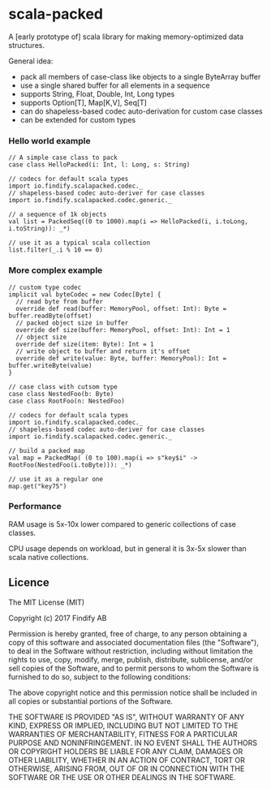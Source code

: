 # scala-packed

A \[early prototype of\] scala library for making memory-optimized data structures.

General idea:

* pack all members of case-class like objects to a single ByteArray buffer
* use a single shared buffer for all elements in a sequence
* supports String, Float, Double, Int, Long types
* supports Option[T], Map[K,V], Seq[T]
* can do shapeless-based codec auto-derivation for custom case classes  
* can be extended for custom types


### Hello world example

    // A simple case class to pack
    case class HelloPacked(i: Int, l: Long, s: String)
    
    // codecs for default scala types
    import io.findify.scalapacked.codec._
    // shapeless-based codec auto-deriver for case classes
    import io.findify.scalapacked.codec.generic._
    
    // a sequence of 1k objects
    val list = PackedSeq((0 to 1000).map(i => HelloPacked(i, i.toLong, i.toString)): _*)
    
    // use it as a typical scala collection
    list.filter(_.i % 10 == 0)
    
### More complex example

    // custom type codec
    implicit val byteCodec = new Codec[Byte] {
      // read byte from buffer
      override def read(buffer: MemoryPool, offset: Int): Byte = buffer.readByte(offset)
      // packed object size in buffer
      override def size(buffer: MemoryPool, offset: Int): Int = 1
      // object size
      override def size(item: Byte): Int = 1
      // write object to buffer and return it's offset
      override def write(value: Byte, buffer: MemoryPool): Int = buffer.writeByte(value)
    }
    
    // case class with cutsom type
    case class NestedFoo(b: Byte)
    case class RootFoo(n: NestedFoo)

    // codecs for default scala types
    import io.findify.scalapacked.codec._
    // shapeless-based codec auto-deriver for case classes
    import io.findify.scalapacked.codec.generic._

    // build a packed map
    val map = PackedMap( (0 to 100).map(i => s"key$i" -> RootFoo(NestedFoo(i.toByte))): _*)

    // use it as a regular one
    map.get("key75")    
   
    
### Performance

RAM usage is 5x-10x lower compared to generic collections of case classes.

CPU usage depends on workload, but in general it is 3x-5x slower than scala native collections.

## Licence

The MIT License (MIT)

Copyright (c) 2017 Findify AB

Permission is hereby granted, free of charge, to any person obtaining a copy of this software and associated documentation files (the "Software"), to deal in the Software without restriction, including without limitation the rights to use, copy, modify, merge, publish, distribute, sublicense, and/or sell copies of the Software, and to permit persons to whom the Software is furnished to do so, subject to the following conditions:

The above copyright notice and this permission notice shall be included in all copies or substantial portions of the Software.

THE SOFTWARE IS PROVIDED "AS IS", WITHOUT WARRANTY OF ANY KIND, EXPRESS OR IMPLIED, INCLUDING BUT NOT LIMITED TO THE WARRANTIES OF MERCHANTABILITY, FITNESS FOR A PARTICULAR PURPOSE AND NONINFRINGEMENT. IN NO EVENT SHALL THE AUTHORS OR COPYRIGHT HOLDERS BE LIABLE FOR ANY CLAIM, DAMAGES OR OTHER LIABILITY, WHETHER IN AN ACTION OF CONTRACT, TORT OR OTHERWISE, ARISING FROM, OUT OF OR IN CONNECTION WITH THE SOFTWARE OR THE USE OR OTHER DEALINGS IN THE SOFTWARE.